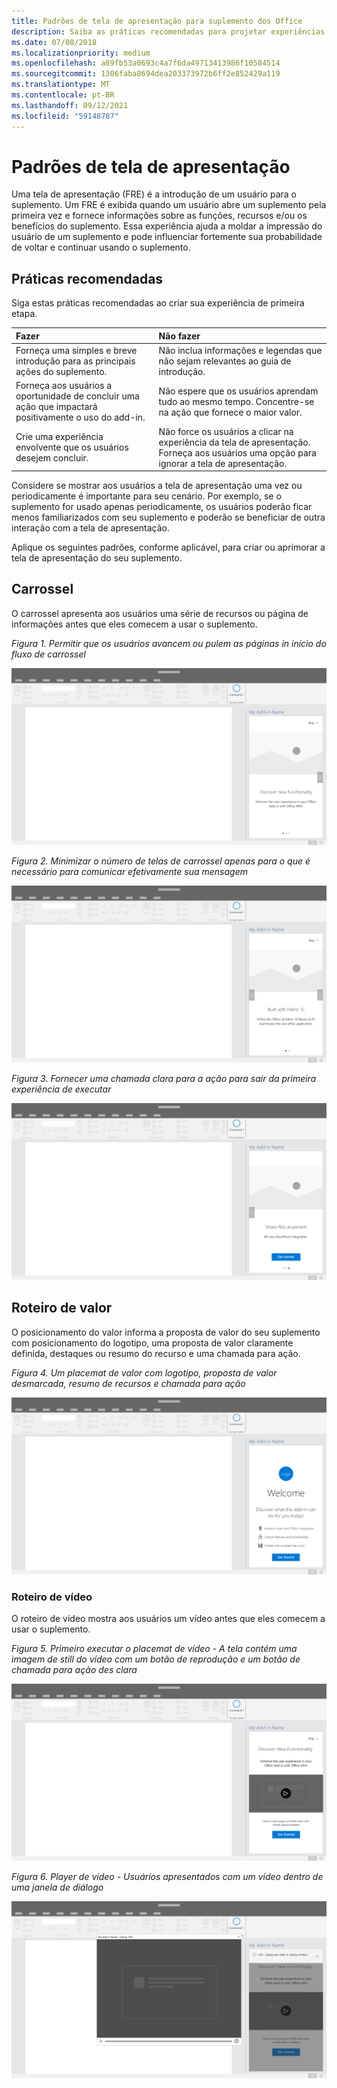 ```yaml
---
title: Padrões de tela de apresentação para suplemento dos Office
description: Saiba as práticas recomendadas para projetar experiências de primeira Office de complementos.
ms.date: 07/08/2018
ms.localizationpriority: medium
ms.openlocfilehash: a89fb53a0693c4a7f6da49713413986f10584514
ms.sourcegitcommit: 1306faba8694dea203373972b6ff2e852429a119
ms.translationtype: MT
ms.contentlocale: pt-BR
ms.lasthandoff: 09/12/2021
ms.locfileid: "59148787"
---
```

# <a name="first-run-experience-patterns"></a>Padrões de tela de apresentação

Uma tela de apresentação (FRE) é a introdução de um usuário para o suplemento. Um FRE é exibida quando um usuário abre um suplemento pela primeira vez e fornece informações sobre as funções, recursos e/ou os benefícios do suplemento. Essa experiência ajuda a moldar a impressão do usuário de um suplemento e pode influenciar fortemente sua probabilidade de voltar e continuar usando o suplemento.

## <a name="best-practices"></a>Práticas recomendadas

Siga estas práticas recomendadas ao criar sua experiência de primeira etapa.

|Fazer|Não fazer|
|:------|:------|
|Forneça uma simples e breve introdução para as principais ações do suplemento. | Não inclua informações e legendas que não sejam relevantes ao guia de introdução.
|Forneça aos usuários a oportunidade de concluir uma ação que impactará positivamente o uso do add-in. | Não espere que os usuários aprendam tudo ao mesmo tempo. Concentre-se na ação que fornece o maior valor.
|Crie uma experiência envolvente que os usuários desejem concluir. | Não force os usuários a clicar na experiência da tela de apresentação. Forneça aos usuários uma opção para ignorar a tela de apresentação. |

Considere se mostrar aos usuários a tela de apresentação uma vez ou periodicamente é importante para seu cenário. Por exemplo, se o suplemento for usado apenas periodicamente, os usuários poderão ficar menos familiarizados com seu suplemento e poderão se beneficiar de outra interação com a tela de apresentação.

Aplique os seguintes padrões, conforme aplicável, para criar ou aprimorar a tela de apresentação do seu suplemento.

## <a name="carousel"></a>Carrossel

O carrossel apresenta aos usuários uma série de recursos ou página de informações antes que eles comecem a usar o suplemento.

*Figura 1. Permitir que os usuários avancem ou pulem as páginas in início do fluxo de carrossel*

![Ilustração mostrando a etapa 1 de um carrossel na primeira experiência de Office de tarefas do aplicativo de área de trabalho. Neste exemplo, uma ação "Ignorar" é incluída na parte superior direita do painel de tarefas.](../images/add-in-FRE-step-1.png)

*Figura 2. Minimizar o número de telas de carrossel apenas para o que é necessário para comunicar efetivamente sua mensagem*

![Ilustração mostrando a etapa 2 de um carrossel na primeira experiência de Office de tarefas do aplicativo de área de trabalho. Neste exemplo, há três telas de carrossel no painel de tarefas.](../images/add-in-FRE-step-2.png)

*Figura 3. Fornecer uma chamada clara para a ação para sair da primeira experiência de executar*

![Ilustração mostrando a etapa 3 de um carrossel na primeira experiência de Office de tarefas do aplicativo de área de trabalho. Neste exemplo, a terceira e última tela do painel de tarefas mostra um botão para começar.](../images/add-in-FRE-step-3.png)

## <a name="value-placemat"></a>Roteiro de valor

O posicionamento do valor informa a proposta de valor do seu suplemento com posicionamento do logotipo, uma proposta de valor claramente definida, destaques ou resumo do recurso e uma chamada para ação.

*Figura 4. Um placemat de valor com logotipo, proposta de valor desmarcada, resumo de recursos e chamada para ação*

![Ilustração mostrando um placemat de valor na primeira experiência de Office de aplicativos de área de trabalho. Neste exemplo, o painel de tarefas exibe o logotipo do complemento, uma descrição do complemento e um botão para começar.](../images/add-in-FRE-value.png)

### <a name="video-placemat"></a>Roteiro de vídeo

O roteiro de vídeo mostra aos usuários um vídeo antes que eles comecem a usar o suplemento.

*Figura 5. Primeiro executar o placemat de vídeo - A tela contém uma imagem de still do vídeo com um botão de reprodução e um botão de chamada para ação des clara*

![Ilustração mostrando um placemat de vídeo na primeira experiência de Office de aplicativos de área de trabalho.](../images/add-in-FRE-video.png)

*Figura 6. Player de vídeo - Usuários apresentados com um vídeo dentro de uma janela de diálogo*

![Ilustração mostrando um vídeo em uma janela de diálogo com um Office de área de trabalho e painel de tarefas do complemento em segundo plano.](../images/add-in-FRE-video-dialog.png)
